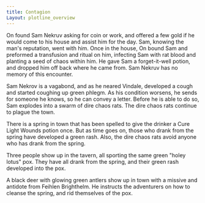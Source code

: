 ```yaml
---
title: Contagion
Layout: plotline_overview
---
```


On found Sam Nekruv asking for coin or work, and offered a few gold if he would come to his house and assist him for the day. Sam, knowing the man's reputation, went with him. Once in the house, On bound Sam and preformed a transfusion and ritual on him, infecting Sam with rat blood and planting a seed of chaos within him. He gave Sam a forget-it-well potion, and dropped him off back where he came from. Sam Nekruv has no memory of this encounter.

Sam Nekrov is a vagabond, and as he neared Vindale, developed a cough and started coughing up green phlegm. As his condition worsens, he sends for someone he knows, so he can convey a letter. Before he is able to do so, Sam explodes into a swarm of dire chaos rats. The dire chaos rats continue to plague the town.

There is a spring in town that has been spelled to give the drinker a Cure Light Wounds potion once. But as time goes on, those who drank from the spring have developed a green rash. Also, the dire chaos rats avoid anyone who has drank from the spring. 

Three people show up in the tavern, all sporting the same green "holey lotus" pox. They have all drank from the spring, and their green rash developed into the pox.

A black deer with glowing green antlers show up in town with a missive and antidote from Feihlen Brighthelm. He instructs the adventurers on how to cleanse the spring, and rid themselves of the pox.
